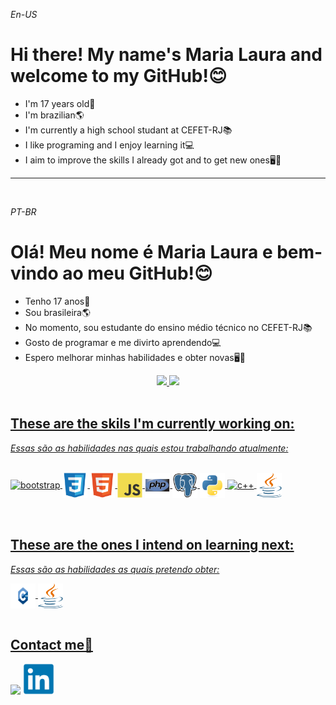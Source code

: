 <!DOCTYPE html>
<html>
<p><i>En-US</i></p>
<h1>Hi there! My name's Maria Laura and welcome to my GitHub!😊</h1>
<ul>
    <li>I'm 17 years old👩</li>
    <li>I'm brazilian🌎</li>
    <li>I'm currently a high school studant at CEFET-RJ📚</li>
    <li>I like programing and I enjoy learning it💻</li>
    <li>I aim to improve the skills I already got and to get new ones🖥📝</li>
</ul>
<hr>
<br>
<p><i>PT-BR</i></p>
<h1>Olá! Meu nome é Maria Laura e bem-vindo ao meu GitHub!😊</h1>
<ul>
    <li>Tenho 17 anos👩</li>
    <li>Sou brasileira🌎</li>
    <li>No momento, sou estudante do ensino médio técnico no CEFET-RJ📚</li>
    <li>Gosto de programar e me divirto aprendendo💻</li>
    <li>Espero melhorar minhas habilidades e obter novas🖥📝</li>
</ul>
<div align="center">
    <a href="https://github.com/mlaurabs">
    <img height="180em" src="https://github-readme-stats.vercel.app/api?username=mlaurabs&show_icons=true&theme=outrun&include_all_commits=true&count_private=true"/>
    <img height="180em" src="https://github-readme-stats.vercel.app/api/top-langs/?username=mlaurabs&layout=compact&langs_count=7&theme=outrun"/>
  </div>
<br>
<h2>These are the skils I'm currently working on:</h2>
<p><i>Essas são as habilidades nas quais estou trabalhando atualmente:</i></p>
<div style="display: inline_block"><br>
  <img align="center" alt="bootstrap" height="40" width="40" src="[https://github.com/mlaurabs/mlauarbs/blob/b67736a9fc3ff1967919e32e76ce2bfa4f805abb/bootstrap-original.svg](https://github.com/mlaurabs/mlaurabs/blob/master/vectors/bootstrap-original.svg">
  <img align="center" alt="css" height="40" width="40" src="https://github.com/mlaurabs/mlauarbs/blob/b67736a9fc3ff1967919e32e76ce2bfa4f805abb/css3-original.svg">
  <img align="center" alt="html-5" height="40" width="40" src="https://github.com/mlaurabs/mlauarbs/blob/b67736a9fc3ff1967919e32e76ce2bfa4f805abb/html5-original.svg">
  <img align="center" alt="js" height="40" width="40" src="https://github.com/mlaurabs/mlauarbs/blob/b67736a9fc3ff1967919e32e76ce2bfa4f805abb/javascript-original.svg">
  <img align="center" alt="php" height="40" width="40" src="https://github.com/mlaurabs/mlauarbs/blob/b67736a9fc3ff1967919e32e76ce2bfa4f805abb/php-original.svg">
  <img align="center" alt="sql" height="40" width="40" src="https://github.com/mlaurabs/mlauarbs/blob/b67736a9fc3ff1967919e32e76ce2bfa4f805abb/postgresql-original.svg">
  <img align="center" alt="python" height="40" width="40" src="https://github.com/mlaurabs/mlauarbs/blob/b67736a9fc3ff1967919e32e76ce2bfa4f805abb/python-original.svg">
  <img align="center" alt="c++" height="40" width="40" src="https://github.com/mlaurabs/mlaurabs/blob/master/vectors/C%2B%2B-Logo.wine.svg">
  <img align="center" alt="java" height="40" width="40" src="https://github.com/mlaurabs/mlauarbs/blob/87710022e5015c3f2348a454e23937f085c20584/java-seeklogo.com.svg">
</div>
<br>
<br>
<h2>These are the ones I intend on learning next:</h2>
<p><i>Essas são as habilidades as quais pretendo obter:</i></p>
  <img align="center" alt="c++" height="40" width="40" src="https://github.com/mlaurabs/mlauarbs/blob/bfac19766ff2991de942ec3a8fbe96937ed99265/C++-Logo.wine.svg">
  <img align="center" alt="java" height="40" width="40" src="https://github.com/mlaurabs/mlauarbs/blob/87710022e5015c3f2348a454e23937f085c20584/java-seeklogo.com.svg">
<br>
<br>

<h2>Contact me📧</h2>
<div> 
  <a href = "https://mail.google.com/mail/u/0/?tab=rm&ogbl#inbox"><img src="https://img.shields.io/badge/Gmail-D14836?style=for-the-badge&logo=gmail&logoColor=white" target="_blank"></a>
  <a href="https://www.linkedin.com/in/maria-laura-soares-1a10b122b/" target="_blank"><img height="50" width="50" src="https://github.com/mlaurabs/mlauarbs/blob/c28fbafe140a1d750850914c2472a06f86b441b2/linkedin-original.svg" target="_blank"></a>
 
</div>
</html>
